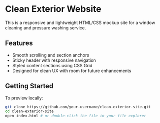 # Clean Exterior Website

This is a responsive and lightweight HTML/CSS mockup site for a window cleaning and pressure washing service.

## Features

- Smooth scrolling and section anchors
- Sticky header with responsive navigation
- Styled content sections using CSS Grid
- Designed for clean UX with room for future enhancements

## Getting Started

To preview locally:
```bash
git clone https://github.com/your-username/clean-exterior-site.git
cd clean-exterior-site
open index.html # or double-click the file in your file explorer